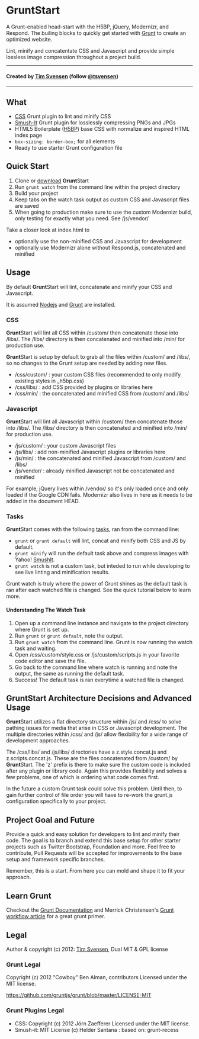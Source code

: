 # GruntStart
A Grunt-enabled head-start with the H5BP, jQuery, Modernizr, and Respond. The builing blocks to quickly get started with [Grunt](http://gruntjs.com/) to create an optimized website.

Lint, minify and concatentate CSS and Javascript and provide simple lossless image compression throughout a project build.

* * *
#### Created by [Tim Svensen](http://timsvensen.com) (follow [@tsvensen](https://twitter.com/tsvensen))
* * *

## What
* [CSS](https://npmjs.org/package/grunt-css) Grunt plugin to lint and minify CSS
* [Smush-It](https://npmjs.org/package/grunt-smushit) Grunt plugin for losslessly compressing PNGs and JPGs
* HTML5 Boilerplate ([H5BP](http://html5boilerplate.com/)) base CSS with normalize and inspired HTML index page
* <code>box-sizing: border-box;</code> for all elements
* Ready to use starter Grunt configuration file


## Quick Start
1. Clone or [download](https://github.com/tsvensen/gruntstart/archive/master.zip) <strong>Grunt</strong>Start
2. Run <code>grunt watch</code> from the command line within the project directory
3. Build your project
5. Keep tabs on the watch task output as custom CSS and Javascript files are saved
6. When going to production make sure to use the custom Modernizr build, only testing for exactly what you need. See /js/vendor/

Take a closer look at index.html to
* optionally use the non-minified CSS and Javascript for development
* optionally use Modernizr alone without Respond.js, concatenated and minified


## Usage
By default <strong>Grunt</strong>Start will lint, concatenate and minify your CSS and Javascript.

It is assumed [Nodejs](http://nodejs.org/) and [Grunt](http://gruntjs.com/) are installed.

### CSS
<strong>Grunt</strong>Start will lint all CSS within /custom/ then concatenate those into /libs/. The /libs/ directory is then concatenated and minified into /min/ for production use.

<strong>Grunt</strong>Start is setup by default to grab all the files within /custom/ and /libs/, so no changes to the Grunt setup are needed by adding new files.

* /css/custom/ : your custom CSS files (recommended to only modify existing styles in _h5bp.css)
* /css/libs/ : add CSS provided by plugins or libraries here
* /css/min/ : the concatenated and minified CSS from /custom/ and /libs/

### Javascript
<strong>Grunt</strong>Start will lint all Javascript within /custom/ then concatenate those into /libs/. The /libs/ directory is then concatenated and minified into /min/ for production use.

* /js/custom/ : your custom Javascript files
* /js/libs/ : add non-minified Javascript plugins or libraries here
* /js/min/ : the concatenated and minified Javascript from /custom/ and /libs/
* /js/vendor/ : already minified Javascript not be concatenated and minified

For example, jQuery lives within /vendor/ so it's only loaded once and only loaded if the Google CDN fails. Modernizr also lives in here as it needs to be added in the document HEAD.

### Tasks
<strong>Grunt</strong>Start comes with the following [tasks](https://github.com/gruntjs/grunt/blob/0.3-stable/docs/getting_started.md#tasks-and-helpers), ran from the command line:

* <code>grunt</code> or <code>grunt default</code> will lint, concat and minify both CSS and JS by default.
* <code>grunt minify</code> will run the default task above and compress images with Yahoo! [SmushIt](http://www.smushit.com/ysmush.it/).
* <code>grunt watch</code> is not a custom task, but inteded to run while developing to see live linting and minification results.

Grunt watch is truly where the power of Grunt shines as the default task is ran after each watched file is changed. See the quick tutorial below to learn more.

#### Understanding The Watch Task
1. Open up a command line instance and navigate to the project directory where Grunt is set up.
2. Run <code>grunt</code> or <code>grunt default</code>, note the output.
3. Run <code>grunt watch</code> from the command line. Grunt is now running the watch task and waiting.
4. Open /css/custom/style.css or /js/custom/scripts.js in your favorite code editor and save the file.
5. Go back to the command line where watch is running and note the output, the same as running the default task.
6. Success! The default task is ran everytime a watched file is changed.


## GruntStart Architecture Decisions and Advanced Usage
<strong>Grunt</strong>Start utilizes a flat directory structure within /js/ and /css/ to solve pathing issues for media that arise in CSS or Javascript development. The multiple directories within /css/ and /js/ allow flexibility for a wide range of development approaches.

The /css/libs/ and /js/libs/ directories have a z.style.concat.js and z.scripts.concat.js. These are the files concatenated from /custom/ by <strong>Grunt</strong>Start. The 'z' prefix is there to make sure the custom code is included after any plugin or library code. Again this provides flexibility and solves a few problems, one of which is ordering what code comes first.

In the future a custom Grunt task could solve this problem. Until then, to gain further control of file order you will have to re-work the grunt.js configuration specifically to your project.


## Project Goal and Future
Provide a quick and easy solution for developers to lint and minify their code. The goal is to branch and extend this base setup for other starter projects such as Twitter Bootstrap, Foundation and more. Feel free to contribute, Pull Requests will be accepted for improvements to the base setup and framework specific branches.

Remember, this is a start. From here you can mold and shape it to fit your approach.


## Learn Grunt
Checkout the [Grunt Documentation](https://github.com/gruntjs/grunt#grunt-) and Merrick Christensen's [Grunt workflow article](http://merrickchristensen.com/articles/gruntjs-workflow.html) for a great grunt primer.


## Legal
Author & copyright (c) 2012: [Tim Svensen](http://timsvensen.com), Dual MIT & GPL license

### Grunt Legal
Copyright (c) 2012 "Cowboy" Ben Alman, contributors Licensed under the MIT license.

https://github.com/gruntjs/grunt/blob/master/LICENSE-MIT

### Grunt Plugins Legal
* CSS: Copyright (c) 2012 Jörn Zaefferer Licensed under the MIT license.
* Smush-it: MIT License (c) Helder Santana : based on: grunt-recess
